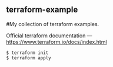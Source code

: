 ## terraform-example
#My collection of terraform examples.

Official terraform documentation — https://www.terraform.io/docs/index.html

```
$ terraform init
$ terraform apply
```
